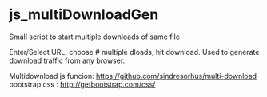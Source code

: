 # js_multiDownloadGen
Small script to start multiple downloads of same file

Enter/Select URL, choose # multiple dloads, hit download.
Used to generate download traffic from any browser.

Multidownload js funcion: https://github.com/sindresorhus/multi-download
<br>
bootstrap css : http://getbootstrap.com/css/

